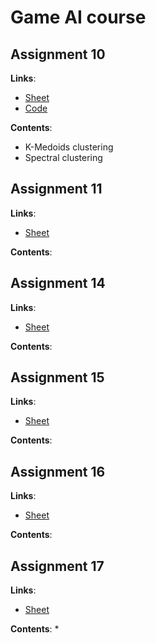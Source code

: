 # Game AI course


## Assignment 10

**Links**:
* [Sheet](10_k-medoids_spectral/practical-problems-10.pdf)
* [Code](10_k-medoids_spectral/ass10.ipynb)


**Contents**:
*  K-Medoids clustering 
*  Spectral clustering


## Assignment 11

**Links**:
* [Sheet](11_SOM-1/practical-problems-11.pdf)


**Contents**:


## Assignment 14

**Links**:
* [Sheet](14_MC-1/practical-problems-14.pdf)


**Contents**:


## Assignment 15

**Links**:
* [Sheet](15_MC-2/practical-problems-15.pdf)


**Contents**:


## Assignment 16

**Links**:
* [Sheet](16_MC-prediction/practical-problems-16.pdf)


**Contents**:


## Assignment 17

**Links**:
* [Sheet](17_SOM-2/practical-problems-17.pdf)


**Contents**:
*  
